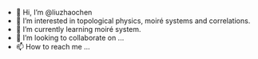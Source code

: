 - 👋 Hi, I’m @liuzhaochen
- 👀 I’m interested in topological physics, moiré systems and correlations.
- 🌱 I’m currently learning moiré system.
- 💞️ I’m looking to collaborate on ...
- 📫 How to reach me ...

<!---
liuzhaochen/liuzhaochen is a ✨ special ✨ repository because its `README.md` (this file) appears on your GitHub profile.
You can click the Preview link to take a look at your changes.
--->
